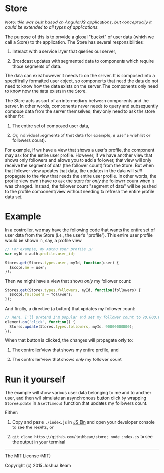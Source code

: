 # Store

*Note: this was built based on AngularJS applications, but conceptually it could be extended to all types of applications.*

The purpose of this is to provide a global "bucket" of user data
(which we call a Store) to the application. The Store
has several responsibilities:

1. Interact with a service layer that queries our server,

2. Broadcast updates with segmented data to components which
require those segments of data.

The data can exist however it needs to on the server. It is
composed into a specifically formatted user object, so components
that need the data do not need to know how the data exists on the
server. The components only need to know how the data exists in the
Store.

The Store acts as sort of an intermediary between components and
the server. In other words, components never needs to query and 
subsequently compose data from the server themselves; they only
need to ask the store either for:

1. The entire set of composed user data,

2. Or, individual segments of that data (for example,
a user's wishlist or followers count).

For example, if we have a view that shows a user's profile,
the component may ask for the entire user profile.
However, if we have another view that shows only followers and
allows you to add a follower, that view will only receive
the segment of data (the follower count) from the Store. But when
that follower view updates that data, the updates in the data
will *still* propagate to the view that needs the entire user
profile. In other words, the profile view own't have to ask
the store for *only* the follower count when it was changed.
Instead, the follower count "segment of data" will be pushed
to the profile component/view without needing to refresh the
entire profile data set.

# Example

In a controller, we may have the following code that wants the entire set of user data from the Store (i.e., the user's "profile"). This entire user profile would be shown in, say, a profile view:

```javascript
// For example, my Auth0 user profile ID
var myId = auth.profile.user_id;

Stores.get(Stores.types.user, myId, function(user) {
  $scope.me = user;
});
```

Then we might have a view that shows *only* my follower count:

```javascript
Stores.get(Stores.types.followers, myId, function(followers) {
  $scope.followers = followers;
});
```

And finally, a directive (a button) that updates my follower count:

```javascript
// Here, I'll pretend I'm popular and set my follower count to 90,000,000,000
element.on('click', function() {
  Stores.update(Stores.types.followers, myId, 90000000000);
});
```

When that button is clicked, the changes will propagate only to:

1. The controller/view that shows my entire profile, and

2. The controller/view that shows *only* my follower count

# Run it yourself

The example will show various user data belonging to me and to another user, and then will simulate an asynchronous button click by wrapping `Store#update` in a `setTimeout` function that updates my followers count.

Either:

1. Copy and paste `./index.js` in <a href="http://www.jsbin.com">JS Bin</a> and open your developer console to see the results, or

2. `git clone https://github.com/joshbeam/store; node index.js` to see the output in your terminal

<hr>

The MIT License (MIT)

Copyright (c) 2015 Joshua Beam
